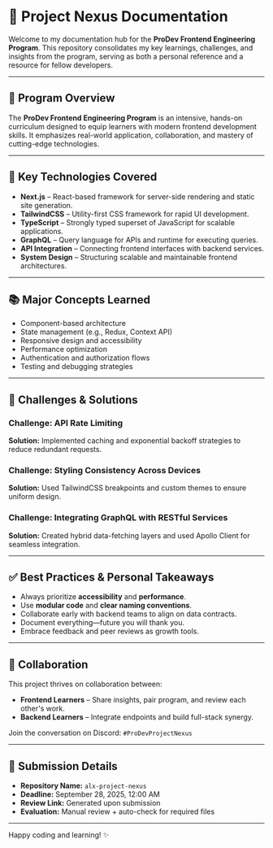 # 📘 Project Nexus Documentation

Welcome to my documentation hub for the **ProDev Frontend Engineering Program**. This repository consolidates my key learnings, challenges, and insights from the program, serving as both a personal reference and a resource for fellow developers.

---

## 🚀 Program Overview

The **ProDev Frontend Engineering Program** is an intensive, hands-on curriculum designed to equip learners with modern frontend development skills. It emphasizes real-world application, collaboration, and mastery of cutting-edge technologies.

---

## 🧰 Key Technologies Covered

- **Next.js** – React-based framework for server-side rendering and static site generation.
- **TailwindCSS** – Utility-first CSS framework for rapid UI development.
- **TypeScript** – Strongly typed superset of JavaScript for scalable applications.
- **GraphQL** – Query language for APIs and runtime for executing queries.
- **API Integration** – Connecting frontend interfaces with backend services.
- **System Design** – Structuring scalable and maintainable frontend architectures.

---

## 📚 Major Concepts Learned

- Component-based architecture
- State management (e.g., Redux, Context API)
- Responsive design and accessibility
- Performance optimization
- Authentication and authorization flows
- Testing and debugging strategies

---

## 🧩 Challenges & Solutions

### Challenge: API Rate Limiting
**Solution:** Implemented caching and exponential backoff strategies to reduce redundant requests.

### Challenge: Styling Consistency Across Devices
**Solution:** Used TailwindCSS breakpoints and custom themes to ensure uniform design.

### Challenge: Integrating GraphQL with RESTful Services
**Solution:** Created hybrid data-fetching layers and used Apollo Client for seamless integration.

---

## ✅ Best Practices & Personal Takeaways

- Always prioritize **accessibility** and **performance**.
- Use **modular code** and **clear naming conventions**.
- Collaborate early with backend teams to align on data contracts.
- Document everything—future you will thank you.
- Embrace feedback and peer reviews as growth tools.

---

## 🤝 Collaboration

This project thrives on collaboration between:
- **Frontend Learners** – Share insights, pair program, and review each other's work.
- **Backend Learners** – Integrate endpoints and build full-stack synergy.

Join the conversation on Discord: `#ProDevProjectNexus`

---

## 📅 Submission Details

- **Repository Name:** `alx-project-nexus`
- **Deadline:** September 28, 2025, 12:00 AM
- **Review Link:** Generated upon submission
- **Evaluation:** Manual review + auto-check for required files

---

Happy coding and learning! ✨
